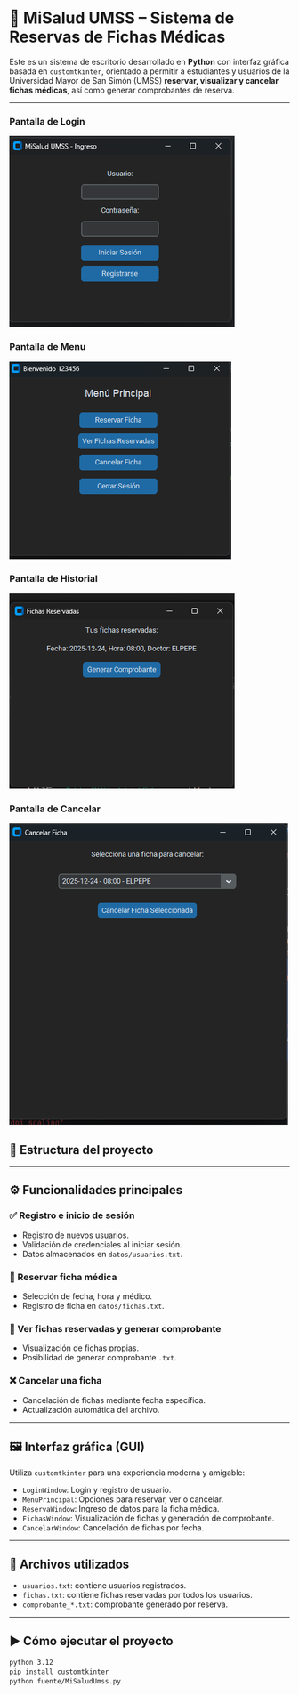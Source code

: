# 🏥 MiSalud UMSS – Sistema de Reservas de Fichas Médicas

Este es un sistema de escritorio desarrollado en **Python** con interfaz gráfica basada en `customtkinter`, orientado a permitir a estudiantes y usuarios de la Universidad Mayor de San Simón (UMSS) **reservar, visualizar y cancelar fichas médicas**, así como generar comprobantes de reserva.

---
### Pantalla de Login
![Login](PycharmProjects/MiSaludUmss-SISINFO1/imagenes/Login.png)
### Pantalla de Menu
![Menu](PycharmProjects/MiSaludUmss-SISINFO1/imagenes/Menu.png)
### Pantalla de Historial
![Historial](PycharmProjects/MiSaludUmss-SISINFO1/imagenes/Historial.png)
### Pantalla de Cancelar
![Cancelar](PycharmProjects/MiSaludUmss-SISINFO1/imagenes/Cancelar.png)

## 📂 Estructura del proyecto


---

## ⚙️ Funcionalidades principales

### ✅ Registro e inicio de sesión
- Registro de nuevos usuarios.
- Validación de credenciales al iniciar sesión.
- Datos almacenados en `datos/usuarios.txt`.

### 📅 Reservar ficha médica
- Selección de fecha, hora y médico.
- Registro de ficha en `datos/fichas.txt`.

### 🧾 Ver fichas reservadas y generar comprobante
- Visualización de fichas propias.
- Posibilidad de generar comprobante `.txt`.

### ❌ Cancelar una ficha
- Cancelación de fichas mediante fecha específica.
- Actualización automática del archivo.

---

## 🖼️ Interfaz gráfica (GUI)

Utiliza `customtkinter` para una experiencia moderna y amigable:

- `LoginWindow`: Login y registro de usuario.
- `MenuPrincipal`: Opciones para reservar, ver o cancelar.
- `ReservaWindow`: Ingreso de datos para la ficha médica.
- `FichasWindow`: Visualización de fichas y generación de comprobante.
- `CancelarWindow`: Cancelación de fichas por fecha.

---

## 💾 Archivos utilizados

- `usuarios.txt`: contiene usuarios registrados.
- `fichas.txt`: contiene fichas reservadas por todos los usuarios.
- `comprobante_*.txt`: comprobante generado por reserva.

---

## ▶️ Cómo ejecutar el proyecto

```bash
python 3.12
pip install customtkinter
python fuente/MiSaludUmss.py
